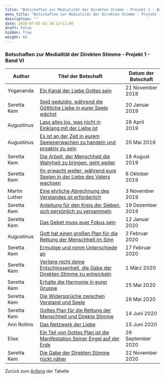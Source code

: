 ```yaml
---
title: "Botschaften zur Medialität der Direkten Stimme - Projekt 1 - Band VI"
menu_title: "Botschaften zur Medialität der Direkten Stimme - Projekt 1 - Band VI"
description: ""
date: 2020-07-03 02:18:11+11:00
draft: False
hidden: True
weight: 60
---
```

### Botschaften zur Medialität der Direkten Stimme - Projekt 1 - Band VI

**Author** | **Titel der Botschaft** | **Datum der Botschaft**  
---|---|---
Yogananda | [Ein Kanal der Liebe Gottes sein](/aktuelle-botschaften/aktuelle-botschaften-in-reihenfolge-des-datums/aktuelle-botschaften-2018/ein-kanal-der-liebe-gottes-sein-af-yogananda-21-november-2018/) | 21 November 2018
Seretta Kem | [Seid geduldig, während die Göttliche Liebe in eurer Seele wächst](/aktuelle-botschaften/aktuelle-botschaften-in-reihenfolge-des-datums/aktuelle-botschaften-2019/seid-geduldig-waehrend-die-goettliche-liebe-in-eurer-seele-waechst-af-seretta-kem-20-januar-2019/) | 20 Januar 2019
Augustinus  | [Lass alles los, was nicht in Einklang mit der Liebe ist](/aktuelle-botschaften/aktuelle-botschaften-in-reihenfolge-des-datums/aktuelle-botschaften-2019/lass-alles-los-was-nicht-in-einklang-mit-der-liebe-ist-af-augustinus-28-april-2019/) | 28 April 2019
Augustinus | [Es ist an der Zeit in eurem Seelenerwachen zu handeln und proaktiv zu sein ](/aktuelle-botschaften/aktuelle-botschaften-in-reihenfolge-des-datums/aktuelle-botschaften-2019/es-ist-an-der-zeit-in-eurem-seelenerwachen-zu-handeln-und-proaktiv-zu-sein-af-augustinus-20-mai-2019/) | 20 Mai 2019
Seretta Kem | [Die Arbeit, der Menschheit die Wahrheit zu bringen, geht weiter](/aktuelle-botschaften/aktuelle-botschaften-in-reihenfolge-des-datums/aktuelle-botschaften-2019/die-arbeit-der-menschheit-die-wahrheit-zu-bringen-geht-weiter-af-seretta-kem-18-august-2019/) | 18 August 2019
Seretta Kem | [Ihr erwacht weiter, während eure Seelen in der Liebe des Vaters wachsen](/aktuelle-botschaften/aktuelle-botschaften-in-reihenfolge-des-datums/aktuelle-botschaften-2019/ihr-erwacht-weiter-waehrend-eure-seelen-in-der-liebe-des-vaters-wachsen-af-seretta-kem-6-oktober-2019/) | 6 Oktober 2019
Martin Luther | [Eine ehrliche Abrechnung des Verstandes ist erforderlich](/aktuelle-botschaften/aktuelle-botschaften-in-reihenfolge-des-datums/aktuelle-botschaften-2019/eine-ehrliche-abrechnung-des-verstandes-ist-erforderlich-af-martin-luther-3-november-2019/) | 3 November 2019
Seretta Kem | [Anleitung für den Kreis der Sieben, sich persönlich zu versammeln](/aktuelle-botschaften/aktuelle-botschaften-in-reihenfolge-des-datums/aktuelle-botschaften-2019/anleitung-fuer-den-kreis-der-sieben-sich-persoenlich-zu-versammeln-mc-seretta-kem-19-dezember-2019/) | 19 Dezember 2019
Seretta Kem | [Das Gebet muss euer Fokus sein](/aktuelle-botschaften/aktuelle-botschaften-in-reihenfolge-des-datums/aktuelle-botschaften-2020/das-gebet-muss-euer-fokus-sein-af-seretta-kem-12-januar-2020/) | 12 Januar 2020
Augustinus | [Gott hat einen großen Plan für die Rettung der Menschheit im Sinn](/aktuelle-botschaften/aktuelle-botschaften-in-reihenfolge-des-datums/aktuelle-botschaften-2020/gott-hat-einen-grossen-plan-fuer-die-rettung-der-menschheit-im-sinn-af-augustinus-2-februar-2020/) | 2 Februar 2020
Seretta Kem  | [Ermutige und nimm Unterschiede an ](/aktuelle-botschaften/aktuelle-botschaften-in-reihenfolge-des-datums/aktuelle-botschaften-2020/ermutige-und-nimm-unterschiede-an-af-seretta-kem-17-februar-2020/) | 17 Februar 2020
Seretta Kem | [Verliere nicht deine Entschlossenheit, die Gabe der Direkten Stimme zu entwickeln](/aktuelle-botschaften/aktuelle-botschaften-in-reihenfolge-des-datums/aktuelle-botschaften-2020/verliere-nicht-deine-entschlossenheit-die-gabe-der-direkten-stimme-zu-entwickeln-af-seretta-kem-1-maerz-2020/) | 1 März 2020
Seretta Kem | [Erhalte die Harmonie in eurer Gruppe](/aktuelle-botschaften/aktuelle-botschaften-in-reihenfolge-des-datums/aktuelle-botschaften-2020/erhalte-die-harmonie-in-eurer-gruppe-af-seretta-kem-25-mai-2020/) | 25 Mai 2020
Seretta Kem | [Die Widersprüche zwischen Verstand und Seele](/aktuelle-botschaften/aktuelle-botschaften-in-reihenfolge-des-datums/aktuelle-botschaften-2020/die-widersprueche-zwischen-verstand-und-seele-af-seretta-kem-26-mai-2020/) | 26 Mai 2020
Seretta Kem | [Gottes Plan für die Rettung der Menschheit und Direkte Stimme](/aktuelle-botschaften/aktuelle-botschaften-in-reihenfolge-des-datums/aktuelle-botschaften-2020/gottes-plan-fuer-die-rettung-der-menschheit-und-direkte-stimme-af-seretta-kem-14-juni-2020/) | 14 Juni 2020
Ann Rollins | [Das Netzwerk der Liebe ](/aktuelle-botschaften/aktuelle-botschaften-in-reihenfolge-des-datums/aktuelle-botschaften-2020/das-netzwerk-der-liebe-hm-ann-rollins-15-juni-2020/) | 15 Juni 2020
Elias | [Ein Teil von Gottes Plan ist die Manifestation Seiner Engel auf der Erde](/aktuelle-botschaften/aktuelle-botschaften-in-reihenfolge-des-datums/aktuelle-botschaften-2020/ein-teil-von-gottes-plan-ist-die-manifestation-seiner-engel-auf-der-erde-af-elias-26-september-2020/) | 26 September 2020
Seretta Kem | [Die Gabe der Direkten Stimme rückt näher](/aktuelle-botschaften/aktuelle-botschaften-in-reihenfolge-des-datums/aktuelle-botschaften-2020/die-gabe-der-direkten-stimme-rueckt-naeher-af-seretta-kem-22-november-2020/) | 22 November 2020

Zurück zum [Anfang](/medialitaet/botschaften-zur-ds/ds-projekt-1/ds-band-1-6/) der Tabelle
